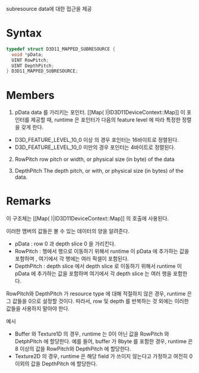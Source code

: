 subresource data에 대한 접근을 제공

# Syntax

```c++
typedef struct D3D11_MAPPED_SUBRESOURCE {
  void *pData;
  UINT RowPitch;
  UINT DepthPitch;
} D3D11_MAPPED_SUBRESOURCE;
```

# Members

1. pData
data 를 가리키는 포인터. [[Map( )|ID3D11DeviceContext::Map]] 이  포인터를 제공할 때, runtime 은 포인터가 다음의 feature level 에 따라 특정한 정렬을 갖게 한다.
- D3D_FEATURE_LEVEL_10_0 이상 의 경우 포인터는 16바이트로 정렬된다.
- D3D_FEATURE_LEVEL_10_0 미만의 경우 포인터는 4바이트로 정렬된다.

2. RowPitch
row pitch or width, or physical size (in byte) of the data

3. DepthPitch
The depth pitch, or with, or physical size (in bytes) of the data.


# Remarks

이 구조체는  [[Map( )|ID3D11DeviceContext::Map]] 의 호출에 사용된다.

이러한 맴버의 값들은 볼 수 있는 데이터의 양을 알려준다.

- pData : row 0 과 depth slice 0 을 가리킨다.
- RowPitch : 행에서 행으로 이동하기 위해서 runtime 이 pData 에 추가하는 값을 포함하며 , 여기에서 각 행에는 여러 픽셀이 포함된다.
- DepthPitch : depth slice 에서 depth slice 로 이동하기 위해서 runtime 이 pData 에 추가하는 값을 포함하며 여기에서 각 depth slice 는 여러 행을 포함한다.

RowPitch와 DepthPitch 가 resource type 에 대해 적절하지 않은 경우, runtime 은 그 값들을 0으로 설정할 것이다. 따라서, row 및 depth  를 반복하는 것 외에는 이러한 값들을 사용하지 말아야 한다.

예시
- Buffer 와 Texture1D 의 경우, runtime 는 0이 아닌 값을 RowPitch 와 DetphPitch 에 할당한다. 예를 들어, buffer 가 8byte 를 포함한 경우, runtime 은 8 이상의 값을 RowPitch와 DepthPitch 에 할당한다.
- Texture2D 의 경우, runtime 은 해당 field 가 쓰이지 않는다고 가정하고 여전히 0 이외의 값을 DepthPitch 에 할당한다.